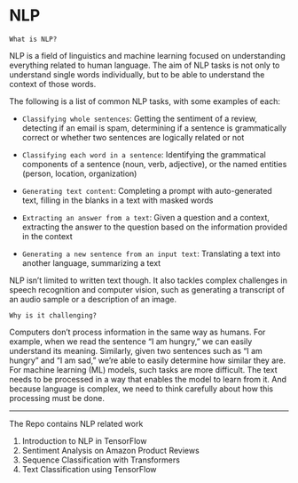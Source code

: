 # NLP

`What is NLP?`

NLP is a field of linguistics and machine learning focused on understanding everything related to human language. The aim of NLP tasks is not only to understand single words individually, but to be able to understand the context of those words.

The following is a list of common NLP tasks, with some examples of each:

* `Classifying whole sentences`: Getting the sentiment of a review, detecting if an email is spam, determining if a sentence is grammatically correct or whether two sentences are logically related or not

* `Classifying each word in a sentence`: Identifying the grammatical components of a sentence (noun, verb, adjective), or the named entities (person, location, organization)

* `Generating text content`: Completing a prompt with auto-generated text, filling in the blanks in a text with masked words

* `Extracting an answer from a text`: Given a question and a context, extracting the answer to the question based on the information provided in the context

* `Generating a new sentence from an input text`: Translating a text into another language, summarizing a text

NLP isn’t limited to written text though. It also tackles complex challenges in speech recognition and computer vision, such as generating a transcript of an audio sample or a description of an image.

`Why is it challenging?`

Computers don’t process information in the same way as humans. For example, when we read the sentence “I am hungry,” we can easily understand its meaning. Similarly, given two sentences such as “I am hungry” and “I am sad,” we’re able to easily determine how similar they are. For machine learning (ML) models, such tasks are more difficult. The text needs to be processed in a way that enables the model to learn from it. And because language is complex, we need to think carefully about how this processing must be done. 


--------------------------------------------------------------------------------
The Repo contains NLP related work
 
 1. Introduction to NLP in TensorFlow
 2. Sentiment Analysis on Amazon Product Reviews
 3. Sequence Classification with Transformers
 4. Text Classification using TensorFlow
